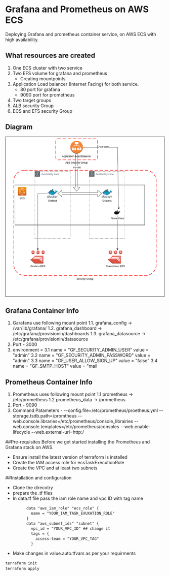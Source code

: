 # Grafana and Prometheus on AWS ECS
Deploying Grafana and prometheus container service, on AWS ECS with high availability. 

## What resources are created
1. One ECS cluster with two service 
2. Two EFS volume for grafana and prometheus
    - Creating mountpoints 
3. Application Load balancer (Internet Facing) for both service.
   - 80 port for grafana 
   - 9090 port for prometheus
4. Two target groups 
5. ALB security Group 
6. ECS and EFS security Group


## Diagram
![Diagram](./image/prom.png)

## Grafana Container Info
1. Garafana use following mount point
  1.1. grafana_config  -> /var/lib/grafana/
  1.2. grafana_dashboard -> /etc/grafana/provisionin/dashboards
  1.3. grafana_datasource -> /etc/grafana/provisionin/datasource
2. Port - 3000 
3. environment = 
      3.1 name  = "GF_SECURITY_ADMIN_USER"
          value = "admin"
      3.2 name  = "GF_SECURITY_ADMIN_PASSWORD"
          value = "admin"
      3.3 name  = "GF_USER_ALLOW_SIGN_UP"
          value = "false"
      3.4 name  = "GF_SMTP_HOST"
          value = "mail

## Prometheus Container Info
1. Prometheus uses following mount point
     1.1 prometheus -> /etc/prometheus
	 1.2 prometheus_data  -> /prometheus
2. Port - 9090
3. Command Patameters - 
        --config.file=/etc/prometheus/proetheus.yml
        --storage.tsdb.path=/promtheus
        --web.console.libraries=/etc/prometheus/console_librairies
        --web.console.templates=/etc/prometheus/consoles
        --web.enable-lifecycle
        --web.external-url=http:/


##Pre-requisites
Before we get started installing the Prometheus and Grafana stack on AWS.

- Ensure install the latest version of terraform is installed
- Create the IAM access role for ecsTaskExecutionRole
- Create the VPC and at least two subnets 

##Installation and configuration
- Clone the direcotry
- prepare the .tf files
- In data.tf file pass the iam role name and vpc ID with tag name 
  ```
		data "aws_iam_role" "ecs_role" {
		  name = "YOUR_IAM_TASK_EXUXATION_ROLE"
		}
		data "aws_subnet_ids" "subnet" {
		  vpc_id = "YOUR_VPC_ID" ## change it 
		  tags = {
		    access-team = "YOUR_VPC_TAG"
		  }
  ``` 
- Make changes in value.auto.tfvars as per your requirments 



```bash
terraform init 
terraform apply
```
